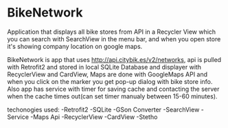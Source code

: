 # BikeNetwork

Application that displays all bike stores from API in a Recycler View which you can search with SearchView in the menu bar,  and when you open store it's showing company location on google maps.


BikeNetwork is app that uses http://api.citybik.es/v2/networks, api is pulled with Retrofit2 and stored in local SQLite Database and displayer with RecyclerView and CardView, Maps are done with GoogleMaps API and when you click on the marker you get pop-up dialog with bike store info. Also app has service with timer for saving cache and contacting the server when the cache times out(can set timer manualy between 15-60 minutes).

techonogies used:
-Retrofit2
-SQLite
-GSon Converter
-SearchView
-Service
-Maps Api
-RecyclerView
-CardView
-Stetho



